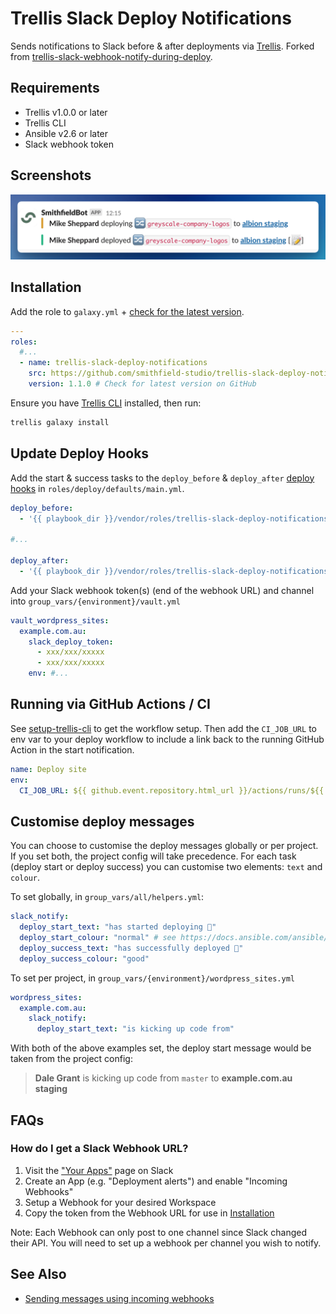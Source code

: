 # Trellis Slack Deploy Notifications

Sends notifications to Slack before & after deployments via [Trellis](https://github.com/roots/trellis). Forked from [trellis-slack-webhook-notify-during-deploy](https://github.com/ItinerisLtd/trellis-slack-webhook-notify-during-deploy).

## Requirements

- Trellis v1.0.0 or later
- Trellis CLI
- Ansible v2.6 or later
- Slack webhook token

## Screenshots

![Slack deployment screenshot](./screenshot.png)

## Installation

Add the role to `galaxy.yml` + [check for the latest version](https://github.com/smithfield-studio/trellis-slack-deploy-notifications/releases).

```yaml
---
roles:
  #...
  - name: trellis-slack-deploy-notifications
    src: https://github.com/smithfield-studio/trellis-slack-deploy-notifications.git
    version: 1.1.0 # Check for latest version on GitHub
```

Ensure you have [Trellis CLI](https://github.com/roots/trellis-cli) installed, then run:

```bash
trellis galaxy install
```

## Update Deploy Hooks

Add the start & success tasks to the `deploy_before` & `deploy_after` [deploy hooks](https://roots.io/trellis/docs/deploys/#hooks) in `roles/deploy/defaults/main.yml`.

```yaml
deploy_before:
  - '{{ playbook_dir }}/vendor/roles/trellis-slack-deploy-notifications/tasks/deploy_start.yml'

#...

deploy_after:
  - '{{ playbook_dir }}/vendor/roles/trellis-slack-deploy-notifications/tasks/deploy_success.yml'
```

Add your Slack webhook token(s) (end of the webhook URL) and channel into `group_vars/{environment}/vault.yml`

```yaml
vault_wordpress_sites:
  example.com.au:
    slack_deploy_token:
      - xxx/xxx/xxxxx
      - xxx/xxx/xxxxx
    env: #...
```

## Running via GitHub Actions / CI
See [setup-trellis-cli](https://github.com/roots/setup-trellis-cli) to get the workflow setup. Then add the `CI_JOB_URL` to env var to your deploy workflow to include a link back to the running GitHub Action in the start notification.

```yaml
name: Deploy site
env:
  CI_JOB_URL: ${{ github.event.repository.html_url }}/actions/runs/${{ github.run_id }}
```

## Customise deploy messages

You can choose to customise the deploy messages globally or per project. If you set both, the project config will take precedence. For each task (deploy start or deploy success) you can customise two elements: `text` and `colour`.

To set globally, in `group_vars/all/helpers.yml`:

```yaml
slack_notify:
  deploy_start_text: "has started deploying 🌱"
  deploy_start_colour: "normal" # see https://docs.ansible.com/ansible/latest/collections/community/general/slack_module.html#parameter-color for accepted colours.
  deploy_success_text: "has successfully deployed 🌿"
  deploy_success_colour: "good"
```

To set per project, in `group_vars/{environment}/wordpress_sites.yml`

```yaml
wordpress_sites:
  example.com.au:
    slack_notify:
      deploy_start_text: "is kicking up code from"
```

With both of the above examples set, the deploy start message would be taken from the project config:

> **Dale Grant** is kicking up code from `master` to **example.com.au staging**

## FAQs

### How do I get a Slack Webhook URL?

1. Visit the ["Your Apps"](https://api.slack.com/apps) page on Slack
2. Create an App (e.g. "Deployment alerts") and enable "Incoming Webhooks"
3. Setup a Webhook for your desired Workspace
4. Copy the token from the Webhook URL for use in [Installation](#installation)

Note: Each Webhook can only post to one channel since Slack changed their API. You will need to set up a webhook per channel you wish to notify.

## See Also

- [Sending messages using incoming webhooks](https://api.slack.com/messaging/webhooks)
